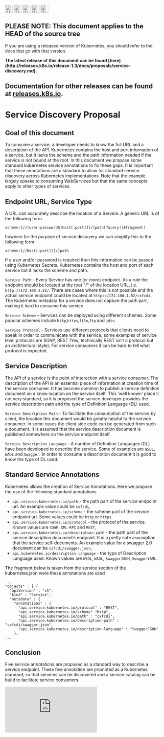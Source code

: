 <!-- BEGIN MUNGE: UNVERSIONED_WARNING -->

<!-- BEGIN STRIP_FOR_RELEASE -->

<img src="http://kubernetes.io/kubernetes/img/warning.png" alt="WARNING"
     width="25" height="25">
<img src="http://kubernetes.io/kubernetes/img/warning.png" alt="WARNING"
     width="25" height="25">
<img src="http://kubernetes.io/kubernetes/img/warning.png" alt="WARNING"
     width="25" height="25">
<img src="http://kubernetes.io/kubernetes/img/warning.png" alt="WARNING"
     width="25" height="25">
<img src="http://kubernetes.io/kubernetes/img/warning.png" alt="WARNING"
     width="25" height="25">

<h2>PLEASE NOTE: This document applies to the HEAD of the source tree</h2>

If you are using a released version of Kubernetes, you should
refer to the docs that go with that version.

<!-- TAG RELEASE_LINK, added by the munger automatically -->
<strong>
The latest release of this document can be found
[here](http://releases.k8s.io/release-1.3/docs/proposals/service-discovery.md).

Documentation for other releases can be found at
[releases.k8s.io](http://releases.k8s.io).
</strong>
--

<!-- END STRIP_FOR_RELEASE -->

<!-- END MUNGE: UNVERSIONED_WARNING -->

# Service Discovery Proposal

## Goal of this document

To consume a service, a developer needs to know the full URL and a description of the API. Kubernetes contains the host and port information of a service, but it lacks the scheme and the path information needed if the service is not bound at the root. In this document we propose some standard kubernetes service annotations to fix these gaps. It is important that these annotations are a standard to allow for standard service discovery across Kubernetes implementations. Note that the example largely speaks to consuming WebServices but that the same concepts apply to other types of services.

## Endpoint URL, Service Type

A URL can accurately describe the location of a Service. A generic URL is of the following form

    scheme:[//[user:password@]host[:port]][/]path[?query][#fragment]

however for the purpose of service discovery we can simplify this to the following form

    scheme:[//host[:port]][/]path

If a user and/or password is required then this information can be passed using Kubernetes Secrets. Kubernetes contains the host and port of each service but it lacks the scheme and path.

`Service Path` - Every Service has one (or more) endpoint. As a rule the endpoint should be located at the root "/" of the location URL, i.e. `http://172.100.1.52/`. There are cases where this is not possible and the actual service endpoint could be located at `http://172.100.1.52/cxfcdi`. The Kubernetes metadata for a service does not capture the path part, making it hard to consume this service.

`Service Scheme` - Services can be deployed using different schemes. Some popular schemes include `http`,`https`,`file`,`ftp` and `jdbc`.

`Service Protocol` - Services use different protocols that clients need to speak in order to communicate with the service, some examples of service level protocols are SOAP, REST (Yes, technically REST isn’t a protocol but an architectural style). For service consumers it can be hard to tell what protocol is expected.

## Service Description

The API of a service is the point of interaction with a service consumer. The description of the API is an essential piece of information at creation time of the service consumer. It has become common to publish a service definition document on a know location on the service itself. This 'well known' place it not very standard, so it is proposed the service developer provides the service description path and the type of Definition Language (DL) used.

`Service Description Path` - To facilitate the consumption of the service by client, the location this document would be greatly helpful to the service consumer. In some cases the client side code can be generated from such a document. It is assumed that the service description document is published somewhere on the service endpoint itself.

`Service Description Language` - A number of Definition Languages (DL) have been developed to describe the service. Some of examples are `WSDL`, `WADL` and `Swagger`. In order to consume a description document it is good to know the type of DL used.

## Standard Service Annotations

Kubernetes allows the creation of Service Annotations. Here we propose the use of the following standard annotations

* `api.service.kubernetes.io/path` - the path part of the service endpoint url. An example value could be `cxfcdi`,
* `api.service.kubernetes.io/scheme` - the scheme part of the service endpoint url. Some values could be `http` or `https`.
* `api.service.kubernetes.io/protocol` - the protocol of the service. Known values are `SOAP`, `XML-RPC` and `REST`,
* `api.service.kubernetes.io/description-path` - the path part of the service description document’s endpoint. It is a pretty safe assumption that the service self-documents. An example value for a swagger 2.0 document can be `cxfcdi/swagger.json`,
* `api.kubernetes.io/description-language` - the type of Description Language used. Known values are `WSDL`, `WADL`, `SwaggerJSON`, `SwaggerYAML`.

The fragment below is taken from the service section of the kubernetes.json were these annotations are used

    ...
    "objects" : [ {
      "apiVersion" : "v1",
      "kind" : "Service",
      "metadata" : {
        "annotations" : {
          "api.service.kubernetes.io/protocol" : "REST",
          "api.service.kubernetes.io/scheme" "http",
          "api.service.kubernetes.io/path" : "cxfcdi",
          "api.service.kubernetes.io/description-path" : "cxfcdi/swagger.json",
          "api.service.kubernetes.io/description-language" : "SwaggerJSON"
        },
    ...

## Conclusion

Five service annotations are proposed as a standard way to describe a service endpoint. These five annotation are promoted as a Kubernetes standard, so that services can be discovered and a service catalog can be build to facilitate service consumers.





<!-- BEGIN MUNGE: GENERATED_ANALYTICS -->
[![Analytics](https://kubernetes-site.appspot.com/UA-36037335-10/GitHub/docs/proposals/service-discovery.md?pixel)]()
<!-- END MUNGE: GENERATED_ANALYTICS -->
